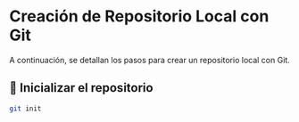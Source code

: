 # Creación de Repositorio Local con Git

A continuación, se detallan los pasos para crear un repositorio local con Git.

## 🔧 Inicializar el repositorio

```bash
git init

